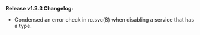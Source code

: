 **Release v1.3.3 Changelog:**
* Condensed an error check in rc.svc(8) when disabling a service that has a type.
